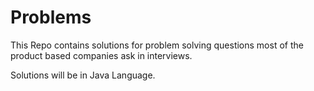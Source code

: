 # Problems

This Repo contains solutions for problem solving questions most of the product based companies ask in interviews.

Solutions will be in Java Language.
